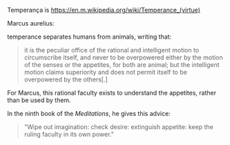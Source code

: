 Temperança is https://en.m.wikipedia.org/wiki/Temperance_(virtue)

Marcus aurelius:

temperance separates humans from animals, writing that: 

> it is the peculiar office of the rational and intelligent motion to circumscribe itself, and never to be overpowered either by the motion of the senses or the appetites, for both are animal; but the intelligent motion claims superiority and does not permit itself to be overpowered by the others[.]

For Marcus, this rational faculty exists to understand the appetites, rather than be used by them. 

In the ninth book of the _Meditations_, he gives this advice:

> "Wipe out imagination: check desire: extinguish appetite: keep the ruling faculty in its own power."